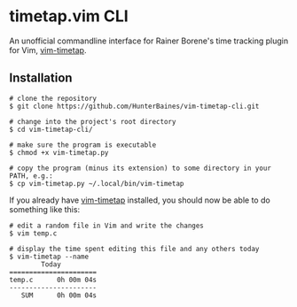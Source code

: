 timetap.vim CLI
===============
An unofficial commandline interface for Rainer Borene's time tracking
plugin for Vim, [vim-timetap](https://github.com/rainerborene/vim-timetap).


Installation
------------
```shell
# clone the repository
$ git clone https://github.com/HunterBaines/vim-timetap-cli.git

# change into the project's root directory
$ cd vim-timetap-cli/

# make sure the program is executable
$ chmod +x vim-timetap.py

# copy the program (minus its extension) to some directory in your PATH, e.g.:
$ cp vim-timetap.py ~/.local/bin/vim-timetap
```

If you already have
[vim-timetap](https://github.com/rainerborene/vim-timetap) installed, you
should now be able to do something like this:

```shell
# edit a random file in Vim and write the changes
$ vim temp.c

# display the time spent editing this file and any others today
$ vim-timetap --name
        Today
======================
temp.c      0h 00m 04s
----------------------
   SUM      0h 00m 04s
```
